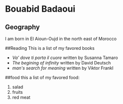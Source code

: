 # Bouabid Badaoui

## Geography

I am born in El Aioun-Oujd in the north east of Morocco

##Reading
This is a list of my favored books
- *Va' dove ti porta il cuore* written by Susanna Tamaro
- *The begining of infinity* written by David Deutsch 
- *man's search for  meaning* written by Viktor Frankl

##food
this a list of my favored food:
1. salad
2. fruits
3. red meat



